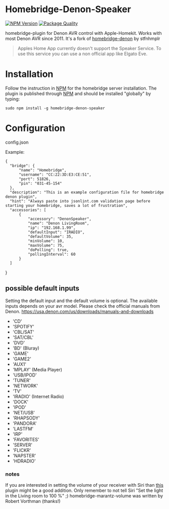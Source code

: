 # Homebridge-Denon-Speaker
[![NPM Version](https://img.shields.io/npm/v/homebridge-denon-speaker.svg)](https://www.npmjs.com/package/homebridge-denon-speaker)
[![Package Quality](http://npm.packagequality.com/shield/homebridge-denon-speaker.svg)](http://packagequality.com/#?package=homebridge-denon-speaker)

homebridge-plugin for Denon AVR control with Apple-Homekit. Works with most Denon AVR since 2011.
It's a fork of [homebridge-denon](https://www.npmjs.com/package/homebridge-denon) by stfnhmplr

> Apples Home App currently doesn't support the Speaker Service. To use this service you can use a non official app like Elgato Eve.

# Installation
Follow the instruction in [NPM](https://www.npmjs.com/package/homebridge) for the homebridge server installation. The plugin is published through [NPM](https://www.npmjs.com/package/homebridge-denon-speaker) and should be installed "globally" by typing:

    sudo npm install -g homebridge-denon-speaker

# Configuration

config.json

Example:

    {
      "bridge": {
          "name": "Homebridge",
          "username": "CC:22:3D:E3:CE:51",
          "port": 51826,
          "pin": "031-45-154"
      },
      "description": "This is an example configuration file for homebridge denon plugin",
      "hint": "Always paste into jsonlint.com validation page before starting your homebridge, saves a lot of frustration",
      "accessories": [
          {
              "accessory": "DenonSpeaker",
              "name": "Denon LivingRoom",
              "ip": "192.168.1.99",
              "defaultInput": "IRADIO",
              "defaultVolume": 35,
              "minVolume": 10,
              "maxVolume": 75,
              "doPolling": true,
              "pollingInterval": 60
          }
      ]
  }

## possible default inputs
Setting the default input and the default volume is optional. The available inputs depends on your avr model. Please check the official manuals from Denon. https://usa.denon.com/us/downloads/manuals-and-downloads

- 'CD'
- 'SPOTIFY'
- 'CBL/SAT'
- 'SAT/CBL'
- 'DVD'
- 'BD' (Bluray)
- 'GAME'
- 'GAME2'
- 'AUX1'
- 'MPLAY' (Media Player)
- 'USB/IPOD'
- 'TUNER'
- 'NETWORK'
- 'TV'
- 'IRADIO' (Internet Radio)
- 'DOCK'
- 'IPOD'
- 'NET/USB'
- 'RHAPSODY'
- 'PANDORA'
- 'LASTFM'
- 'IRP'
- 'FAVORITES'
- 'SERVER'
- 'FLICKR'
- 'NAPSTER'
- 'HDRADIO'



### notes
If you are interested in setting the volume of your receiver with Siri than [this](https://github.com/robertvorthman/homebridge-marantz-volume) plugin might be a good addition. Only remember to not tell Siri "Set the light in the Living room to 100 %" ;)
homebridge-marantz-volume was written by Robert Vorthman (thanks!)
